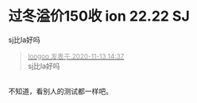 # 过冬溢价150收 ion 22.22 SJ


sj比la好吗

<div class="quote"><blockquote><font size="2"><a href="https://www.hostloc.com/forum.php?mod=redirect&amp;goto=findpost&amp;pid=9448499&amp;ptid=766089" target="_blank"><font color="#999999">loogoo 发表于 2020-11-13 14:37</font></a></font><br />
sj比la好吗</blockquote></div><br />
不知道，看别人的测试都一样吧。
